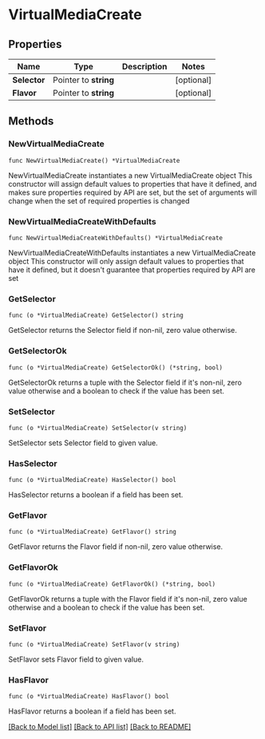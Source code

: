 # VirtualMediaCreate

## Properties

Name | Type | Description | Notes
------------ | ------------- | ------------- | -------------
**Selector** | Pointer to **string** |  | [optional] 
**Flavor** | Pointer to **string** |  | [optional] 

## Methods

### NewVirtualMediaCreate

`func NewVirtualMediaCreate() *VirtualMediaCreate`

NewVirtualMediaCreate instantiates a new VirtualMediaCreate object
This constructor will assign default values to properties that have it defined,
and makes sure properties required by API are set, but the set of arguments
will change when the set of required properties is changed

### NewVirtualMediaCreateWithDefaults

`func NewVirtualMediaCreateWithDefaults() *VirtualMediaCreate`

NewVirtualMediaCreateWithDefaults instantiates a new VirtualMediaCreate object
This constructor will only assign default values to properties that have it defined,
but it doesn't guarantee that properties required by API are set

### GetSelector

`func (o *VirtualMediaCreate) GetSelector() string`

GetSelector returns the Selector field if non-nil, zero value otherwise.

### GetSelectorOk

`func (o *VirtualMediaCreate) GetSelectorOk() (*string, bool)`

GetSelectorOk returns a tuple with the Selector field if it's non-nil, zero value otherwise
and a boolean to check if the value has been set.

### SetSelector

`func (o *VirtualMediaCreate) SetSelector(v string)`

SetSelector sets Selector field to given value.

### HasSelector

`func (o *VirtualMediaCreate) HasSelector() bool`

HasSelector returns a boolean if a field has been set.

### GetFlavor

`func (o *VirtualMediaCreate) GetFlavor() string`

GetFlavor returns the Flavor field if non-nil, zero value otherwise.

### GetFlavorOk

`func (o *VirtualMediaCreate) GetFlavorOk() (*string, bool)`

GetFlavorOk returns a tuple with the Flavor field if it's non-nil, zero value otherwise
and a boolean to check if the value has been set.

### SetFlavor

`func (o *VirtualMediaCreate) SetFlavor(v string)`

SetFlavor sets Flavor field to given value.

### HasFlavor

`func (o *VirtualMediaCreate) HasFlavor() bool`

HasFlavor returns a boolean if a field has been set.


[[Back to Model list]](../README.md#documentation-for-models) [[Back to API list]](../README.md#documentation-for-api-endpoints) [[Back to README]](../README.md)


